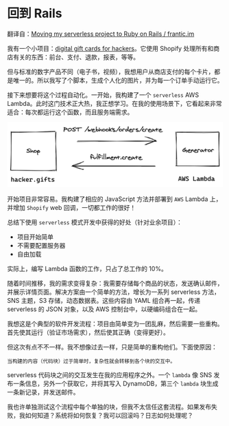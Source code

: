 # 回到 Rails



翻译自：[Moving my serverless project to Ruby on Rails / frantic.im](https://frantic.im/back-to-rails)





我有一个小项目：[digital gift cards for hackers](https://hacker.gifts/)。它使用 Shopify 处理所有和商店有关的东西：前台、支付、退款，报表，等等。



但与标准的数字产品不同（电子书，视频），我想用户从商店支付的每个卡片，都是唯一的。所以我写了个脚本，生成个人化的图片，并为每一个订单手动运行它。



接下来想要将这个过程自动化。一开始，我构建了一个 `serverless` AWS Lambda。此时这门技术正大热，我正想学习。在我的使用场景下，它看起来非常适合：每次都运行这个函数，而且服务端需求。



![img](./static/images/simple-lambda.png)



开始项目非常容易。我构建了相应的 JavaScript 方法并部署到 `AWS` Lambda 上，并增加 `Shopify` web 回调，一切都工作的很好！



总结下使用 `serverless` 模式开发中获得的好处（针对业余项目）：

- 项目开始简单
- 不需要配置服务器
- 自由加载



实际上，编写 Lambda 函数的工作，只占了总工作的 10%。



随着时间推移，我的需求变得复杂：我需要存储每个商品的状态，发送确认邮件，并展示详情页面。解决方案由一个简单的方法，增长为一系列 serverless 方法，SNS 主题，S3 存储，动态数据表。这些内容由 YAML 组合再一起，传递 serverless 的 JSON 对象，以及 AWS 控制台中，以硬编码组合在一起。



我想这是个典型的软件开发流程：项目由简单变为一团乱麻，然后需要一些重构。首先使其运行（验证市场需求），然后使其正确（变得更好）。



但这次有点不不一样。我不想像过去一样，只是简单的重构他们。下面使原因：



```
当构建的内容（代码块）过于简单时，复杂性就会转移到各个块的交互中。
```



serverless 代码块之间的交互发生在我的应用程序之外。一个 `lambda` 像 SNS 发布一条信息，另外一个获取它，并将其写入 DynamoDB，第三个 `lambda` 块生成一条新记录，并发送邮件。



我也许单独测试这个流程中每个单独的块，但我不太信任这套流程。如果发布失败，我如何知道？系统将如何恢复？我可以回滚吗？日志如何处理呢？













